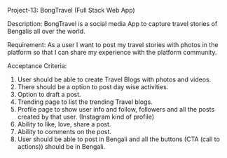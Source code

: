 Project-13: BongTravel (Full Stack Web App)

Description:
BongTravel is a social media App to capture travel stories of Bengalis all over the world.

Requirement:
As a user I want to post my travel stories with photos in the platform so that I can share my experience with the platform community.

Acceptance Criteria:
1. User should be able to create Travel Blogs with photos and videos.
2. There should be a option to post day wise activities.
3. Option to draft a post.
4. Trending page to list the trending Travel blogs.
5. Profile page to show user info and follow, followers and all the posts created by that user. (Instagram kind of profile)
6. Ability to like, love, share a post.
7. Ability to comments on the post.
8. User should be able to post in Bengali and all the buttons (CTA (call to actions)) should be in Bengali.
